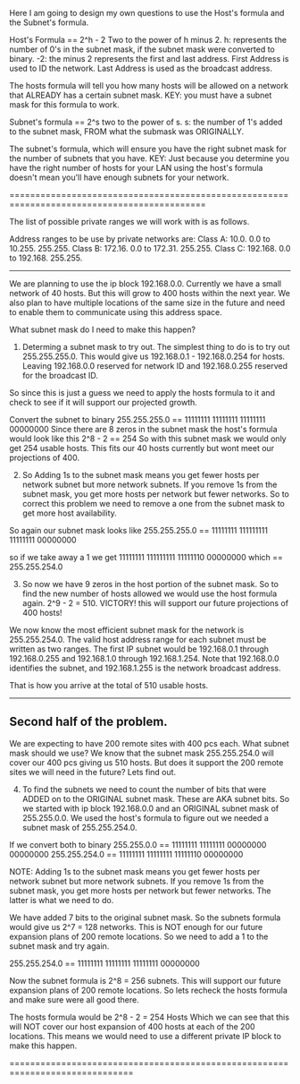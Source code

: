 Here I am going to design my own questions to use the Host's formula and the Subnet's formula.

Host's Formula == 2^h - 2
Two to the power of h minus 2. 
h: represents the number of 0's in the subnet mask, if the subnet mask were converted to binary.
-2: the minus 2 represents the first and last address. First Address is used to ID the network. Last Address is used as the broadcast address.

The hosts formula will tell you how many hosts will be allowed on a network that ALREADY has a certain subnet mask. 
KEY: you must have a subnet mask for this formula to work.


Subnet's formula == 2^s
two to the power of s.
s: the number of 1's added to the subnet mask, FROM what the submask was ORIGINALLY. 

The subnet's formula, which will ensure you have the right subnet mask for the number of subnets that you have. 
KEY: Just because you determine you have the right number of hosts for your LAN using the host's formula doesn't mean you'll have enough subnets for your network.

============================================================================================

The list of possible private ranges we will work with is as follows.

Address ranges to be use by private networks are:
Class A: 10.0. 0.0    to    10.255. 255.255.
Class B: 172.16. 0.0    to    172.31. 255.255.
Class C: 192.168. 0.0    to    192.168. 255.255.

---------------------------------------------------------------------------------------------

We are planning to use the ip block 192.168.0.0. Currently we have a small network of 40 hosts. But this will grow to 400 hosts within the next year. We also plan to have multiple locations of the same size in the future and need to enable them to communicate using this address space.

What subnet mask do I need to make this happen?

1. Determing a subnet mask to try out.
The simplest thing to do is to try out 255.255.255.0. This would give us 192.168.0.1 - 192.168.0.254 for hosts. Leaving 192.168.0.0 reserved for network ID and 192.168.0.255 reserved for the broadcast ID.

So since this is just a guess we need to apply the hosts formula to it and check to see if it will support our projected growth.

Convert the subnet to binary 255.255.255.0 == 11111111 11111111 11111111 00000000
Since there are 8 zeros in the subnet mask the host's formula would look like this 2^8 - 2 == 254 
So with this subnet mask we would only get 254 usable hosts. This fits our 40 hosts currently but wont meet our projections of 400.

2. So Adding 1s to the subnet mask means you get fewer hosts per network subnet but more network subnets. If you remove 1s from the subnet mask, you get more hosts per network but fewer networks. So to correct this problem we need to remove a one from the subnet mask to get more host availability.

So again our subnet mask looks like 255.255.255.0 == 11111111 111111111 11111111 00000000

so if we take away a 1 we get 11111111 111111111 11111110 00000000 which == 255.255.254.0

3. So now we have 9 zeros in the host portion of the subnet mask. So to find the new number of hosts allowed we would use the host formula again. 2^9 - 2 = 510. VICTORY! this will support our future projections of 400 hosts!

We now know the most efficient subnet mask for the network is 255.255.254.0. The valid host address range for each subnet must be written as two ranges.
The first IP subnet would be 192.168.0.1 through 192.168.0.255 and 192.168.1.0 through 192.168.1.254. Note that 192.168.0.0 identifies the subnet, and 192.168.1.255 is the network broadcast address.

That is how you arrive at the total of 510 usable hosts. 

-------------------------------------------------------------------
Second half of the problem.
-------------------------------------------------------------------
We are expecting to have 200 remote sites with 400 pcs each. What subnet mask should we use? We know that the subnet mask 255.255.254.0 will cover our 400 pcs giving us 510 hosts. But does it support the 200 remote sites we will need in the future? Lets find out. 

4. To find the subnets we need to count the number of bits that were ADDED on to the ORIGINAL subnet mask. These are AKA subnet bits. So we started with ip block 192.168.0.0 and an ORIGINAL subnet mask of 255.255.0.0.
We used the host's formula to figure out we needed a subnet mask of 255.255.254.0.

If we convert both to binary 255.255.0.0    == 11111111 11111111 00000000 00000000
                             255.255.254.0  == 11111111 11111111 11111110 00000000


NOTE: Adding 1s to the subnet mask means you get fewer hosts per network subnet but more network subnets. If you remove 1s from the subnet mask, you get more hosts per network but fewer networks. The latter is what we need to do.

We have added 7 bits to the original subnet mask. So the subnets formula would give us 2^7 = 128 networks. This is NOT enough for our future expansion plans of 200 remote locations. So we need to add a 1 to the subnet mask and try again. 

255.255.254.0  == 11111111 11111111 11111111 00000000

Now the subnet formula is 2^8 = 256 subnets. This will support our future expansion plans of 200 remote locations. So lets recheck the hosts formula and make sure were all good there.

The hosts formula would be 2^8 - 2 = 254 Hosts Which we can see that this will NOT cover our host expansion of 400 hosts at each of the 200 locations. This means we would need to use a different private IP block to make this happen.

==============================================================================















